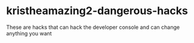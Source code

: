 # kristheamazing2-dangerous-hacks
These are hacks that can hack the developer console and can change anything you want
